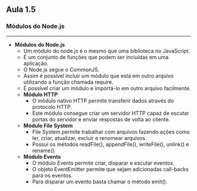 ## Aula 1.5
### Módulos do Node.js
---
- **Módulos do Node.js**
	- Um módulo do node.js é o mesmo que uma biblioteca no JavaScript.
	- É um conjunto de funções que podem ser incluídas em uma aplicação.
	- O Node.js segue o CommonJS. 
	- Assim é possível incluir um módulo que está em outro arquivo utilizando a função chamada require.
	- É possível criar um módulo e importá-lo em outro arquivo facilmente.
	- **Módulo HTTP**
		- O módulo nativo HTTP permite transferir dados através do protocolo HTTP.
		- Este módulo consegue criar um servidor HTTP capaz de escutar portas do servidor e enviar respostas de volta ao cliente.
	- **Módulo File System**
		- File System permite trabalhar com arquivos fazendo ações como ler, criar, atualizar, excluir e renomear arquivos.
		- Possui os métodos readFile(), appendFile(), writeFile(), unlink() e rename().
	- **Módulo Events**
		- O módulo Events permite criar, disparar e escutar eventos.
		- O objeto EventEmitter permite que sejam adicionadas call-backs para os eventos.
		- Para disparar um evento basta chamar o método emit().